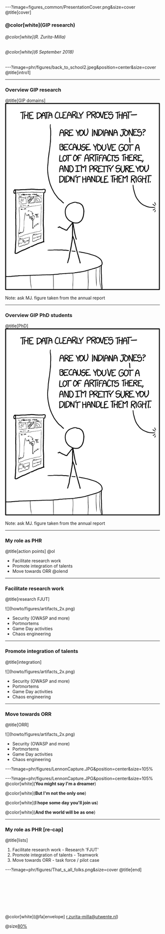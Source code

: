 ---?image=figures_common/PresentationCover.png&size=cover
@title[cover]
### @color[white](GIP research)
###### @color[white](R. Zurita-Milla)
###### @color[white](6 September 2018) 


---?image=phr/figures/back_to_school2.jpeg&position=center&size=cover
@title[intro1]

---
### Overview GIP research 
@title[GIP domains]
![](howto/figures/artifacts_2x.png)

Note: ask MJ. figure taken from the annual report

---
### Overview GIP PhD students 
@title[PhD]
![](howto/figures/artifacts_2x.png)

Note: ask MJ. figure taken from the annual report

--- 
### My role as PHR
@title[action points]
@ol
- Facilitate research work
- Promote integration of talents 
- Move towards ORR
@olend


--- 
### Facilitate research work
@title[research FJUT]
<div class="left">
![](howto/figures/artifacts_2x.png)
</div>
<div class="right">
    <ul>
        <li>Security (OWASP and more)</li>
        <li>‎Portmortems</li>
        <li>Game Day activities</li>
        <li>Chaos engineering</li>
    </ul>
</div>

--- 
### Promote integration of talents 
@title[integration]
<div class="left">
![](howto/figures/artifacts_2x.png)
</div>
<div class="right">
    <ul>
        <li>Security (OWASP and more)</li>
        <li>‎Portmortems</li>
        <li>Game Day activities</li>
        <li>Chaos engineering</li>
    </ul>
</div>

--- 
### Move towards ORR
@title[ORR]
<div class="left">
![](howto/figures/artifacts_2x.png)
</div>
<div class="right">
    <ul>
        <li>Security (OWASP and more)</li>
        <li>‎Portmortems</li>
        <li>Game Day activities</li>
        <li>Chaos engineering</li>
    </ul>
</div>

---?image=phr/figures/LennonCapture.JPG&position=center&size=105%

---?image=phr/figures/LennonCapture.JPG&position=center&size=105% 
@color[white](**You might say I'm a dreamer**)

@color[white](**But I'm not the only one**) 

@color[white](**I hope some day you'll join us**) 

@color[white](**And the world will be as one**) 

---
### My role as PHR [re-cap]
@title[lists]
1. Facilitate research work - Research 'FJUT'
2. Promote integration of talents - Teamwork
3. Move towards ORR - task force / pilot case 

---?image=phr/figures/That_s_all_folks.png&size=cover
@title[end]
<br><br>
<br><br>
<br><br>
<br><br>
<br>
@color[white](@fa[envelope] r.zurita-milla@utwente.nl)

@size[80%](@color[white](@fa[slideshare]bit.ly/2RZMPHR))






